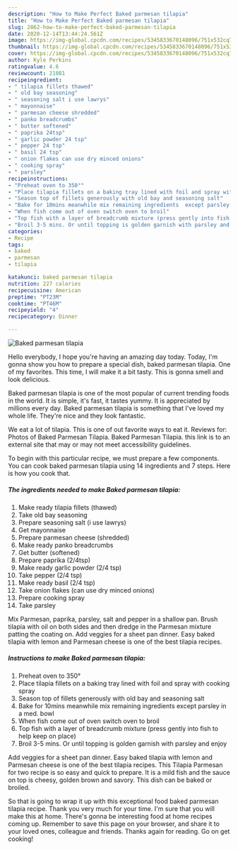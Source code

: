 ```yaml
---
description: "How to Make Perfect Baked parmesan tilapia"
title: "How to Make Perfect Baked parmesan tilapia"
slug: 2862-how-to-make-perfect-baked-parmesan-tilapia
date: 2020-12-14T13:44:24.561Z
image: https://img-global.cpcdn.com/recipes/5345833670148096/751x532cq70/baked-parmesan-tilapia-recipe-main-photo.jpg
thumbnail: https://img-global.cpcdn.com/recipes/5345833670148096/751x532cq70/baked-parmesan-tilapia-recipe-main-photo.jpg
cover: https://img-global.cpcdn.com/recipes/5345833670148096/751x532cq70/baked-parmesan-tilapia-recipe-main-photo.jpg
author: Kyle Perkins
ratingvalue: 4.6
reviewcount: 21081
recipeingredient:
- " tilapia fillets thawed"
- " old bay seasoning"
- " seasoning salt i use lawrys"
- " mayonnaise"
- " parmesan cheese shredded"
- " panko breadcrumbs"
- " butter softened"
- " paprika 24tsp"
- " garlic powder 24 tsp"
- " pepper 24 tsp"
- " basil 24 tsp"
- " onion flakes can use dry minced onions"
- " cooking spray"
- " parsley"
recipeinstructions:
- "Preheat oven to 350°"
- "Place tilapia fillets on a baking tray lined with foil and spray with cooking spray"
- "Season top of fillets generously with old bay and seasoning salt"
- "Bake for 10mins meanwhile mix remaining ingredients  except parsley in a med. bowl"
- "When fish come out of oven switch oven to broil"
- "Top fish with a layer of breadcrumb mixture (press gently into fish to help keep on place)"
- "Broil 3-5 mins. Or until topping is golden garnish with parsley and enjoy"
categories:
- Recipe
tags:
- baked
- parmesan
- tilapia

katakunci: baked parmesan tilapia 
nutrition: 227 calories
recipecuisine: American
preptime: "PT23M"
cooktime: "PT46M"
recipeyield: "4"
recipecategory: Dinner

---
```



![Baked parmesan tilapia](https://img-global.cpcdn.com/recipes/5345833670148096/751x532cq70/baked-parmesan-tilapia-recipe-main-photo.jpg)

Hello everybody, I hope you're having an amazing day today. Today, I'm gonna show you how to prepare a special dish, baked parmesan tilapia. One of my favorites. This time, I will make it a bit tasty. This is gonna smell and look delicious.

Baked parmesan tilapia is one of the most popular of current trending foods in the world. It is simple, it's fast, it tastes yummy. It is appreciated by millions every day. Baked parmesan tilapia is something that I've loved my whole life. They're nice and they look fantastic.

We eat a lot of tilapia. This is one of out favorite ways to eat it. Reviews for: Photos of Baked Parmesan Tilapia. Baked Parmesan Tilapia. this link is to an external site that may or may not meet accessibility guidelines.


To begin with this particular recipe, we must prepare a few components. You can cook baked parmesan tilapia using 14 ingredients and 7 steps. Here is how you cook that.

<!--inarticleads1-->

##### The ingredients needed to make Baked parmesan tilapia:

1. Make ready  tilapia fillets (thawed)
1. Take  old bay seasoning
1. Prepare  seasoning salt (i use lawrys)
1. Get  mayonnaise
1. Prepare  parmesan cheese (shredded)
1. Make ready  panko breadcrumbs
1. Get  butter (softened)
1. Prepare  paprika (2/4tsp)
1. Make ready  garlic powder (2/4 tsp)
1. Take  pepper (2/4 tsp)
1. Make ready  basil (2/4 tsp)
1. Take  onion flakes (can use dry minced onions)
1. Prepare  cooking spray
1. Take  parsley


Mix Parmesan, paprika, parsley, salt and pepper in a shallow pan. Brush tilapia with oil on both sides and then dredge in the Parmesan mixture patting the coating on. Add veggies for a sheet pan dinner. Easy baked tilapia with lemon and Parmesan cheese is one of the best tilapia recipes. 

<!--inarticleads2-->

##### Instructions to make Baked parmesan tilapia:

1. Preheat oven to 350°
1. Place tilapia fillets on a baking tray lined with foil and spray with cooking spray
1. Season top of fillets generously with old bay and seasoning salt
1. Bake for 10mins meanwhile mix remaining ingredients  except parsley in a med. bowl
1. When fish come out of oven switch oven to broil
1. Top fish with a layer of breadcrumb mixture (press gently into fish to help keep on place)
1. Broil 3-5 mins. Or until topping is golden garnish with parsley and enjoy


Add veggies for a sheet pan dinner. Easy baked tilapia with lemon and Parmesan cheese is one of the best tilapia recipes. This Tilapia Parmesan for two recipe is so easy and quick to prepare. It is a mild fish and the sauce on top is cheesy, golden brown and savory. This dish can be baked or broiled. 

So that is going to wrap it up with this exceptional food baked parmesan tilapia recipe. Thank you very much for your time. I'm sure that you will make this at home. There's gonna be interesting food at home recipes coming up. Remember to save this page on your browser, and share it to your loved ones, colleague and friends. Thanks again for reading. Go on get cooking!
